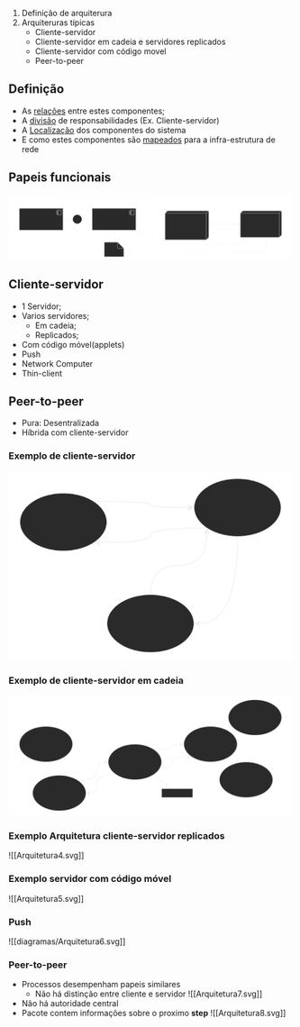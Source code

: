 1. Definição de arquiterura
2. Arquiteruras típicas
   - Cliente-servidor
   - Cliente-servidor em cadeia e servidores replicados
   - Cliente-servidor com código movel
   - Peer-to-peer
## Definição
- As <ins>relações</ins> entre estes componentes;
- A <ins>divisão</ins> de responsabilidades (Ex. Cliente-servidor)
- A <ins>Localização</ins> dos componentes do sistema
- E como estes componentes são <ins>mapeados</ins> para a infra-estrutura de rede
## Papeis funcionais
![](../diagramas/Arquitetura.svg)
## Cliente-servidor
- 1 Servidor;
- Varios servidores;
  - Em cadeia;
  - Replicados;
- Com código móvel(applets)
- Push
- Network Computer
- Thin-client
## Peer-to-peer
- Pura: Desentralizada
- Híbrida com cliente-servidor
### Exemplo de cliente-servidor
![](../diagramas/Arquitetura2.svg)
### Exemplo de cliente-servidor em cadeia
![](../diagramas/Arquitetura3.svg)
### Exemplo Arquitetura cliente-servidor replicados
![[Arquitetura4.svg]]
### Exemplo servidor com código móvel
![[Arquitetura5.svg]]
### Push
![[diagramas/Arquitetura6.svg]]
### Peer-to-peer
- Processos desempenham papeis similares
	- Não há distinção entre cliente e servidor
![[Arquitetura7.svg]]
- Não há autoridade central
- Pacote contem informações sobre o proximo **step**
![[Arquitetura8.svg]]